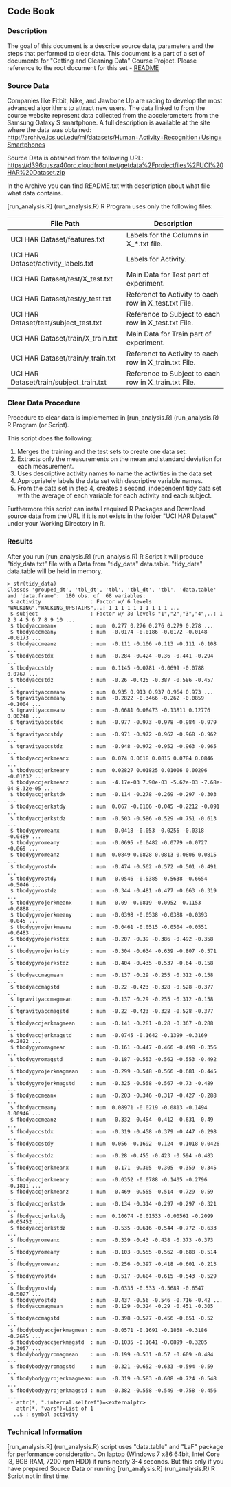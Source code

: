## Code Book
### Description
The goal of this document is a describe source data, parameters and the steps that performed to clear data. This document is a part of a set of documents for "Getting and Cleaning Data" Course Project. Please reference to the root document for this set - [README](README.md)

### Source Data
Companies like Fitbit, Nike, and Jawbone Up are racing to develop the most advanced algorithms to attract new users. The data linked to from the course website represent data collected from the accelerometers from the Samsung Galaxy S smartphone. A full description is available at the site where the data was obtained:
http://archive.ics.uci.edu/ml/datasets/Human+Activity+Recognition+Using+Smartphones

Source Data is obtained from the following URL:
https://d396qusza40orc.cloudfront.net/getdata%2Fprojectfiles%2FUCI%20HAR%20Dataset.zip

In the Archive you can find README.txt with description about what file what data contains.

[run_analysis.R] (run_analysis.R) R Program uses only the following files:

|File Path                                  |Description                                            |                                  
| ----------------------------------------- | ----------------------------------------------------- |
|UCI HAR Dataset/features.txt               |Labels for the Columns in X_\*.txt file.               |
|UCI HAR Dataset/activity_labels.txt        |Labels for Activity.                                   |
|UCI HAR Dataset/test/X_test.txt            |Main Data for Test part of experiment.                 |
|UCI HAR Dataset/test/y_test.txt            |Referenct to Activity to each row in X_test.txt File.  |
|UCI HAR Dataset/test/subject_test.txt      |Reference to Subject to each row in X_test.txt File.   |
|UCI HAR Dataset/train/X_train.txt          |Main Data for Train part of experiment.                |
|UCI HAR Dataset/train/y_train.txt          |Referenct to Activity to each row in X_train.txt File. |
|UCI HAR Dataset/train/subject_train.txt    |Reference to Subject to each row in X_train.txt File.  |

### Clear Data Procedure
Procedure to clear data is implemented in [run_analysis.R] (run_analysis.R) R Program (or Script).

This script does the following:

1. Merges the training and the test sets to create one data set.
1. Extracts only the measurements on the mean and standard deviation for each measurement. 
1. Uses descriptive activity names to name the activities in the data set
1. Appropriately labels the data set with descriptive variable names. 
1. From the data set in step 4, creates a second, independent tidy data set with the average of each variable for each activity and each subject.

Furthermore this script can install required R Packages and Download source data from the URL if it is not exists in the folder "UCI HAR Dataset" under your Working Directory in R.

### Results
After you run [run_analysis.R] (run_analysis.R) R Script it will produce "tidy_data.txt" file with a Data from "tidy_data" data.table. "tidy_data" data.table will be held in memory.

```{r}
> str(tidy_data)
Classes 'grouped_dt', 'tbl_dt', 'tbl', 'tbl_dt', 'tbl', 'data.table' and 'data.frame':  180 obs. of  68 variables:
 $ activity                : Factor w/ 6 levels "WALKING","WALKING_UPSTAIRS",..: 1 1 1 1 1 1 1 1 1 1 ...
 $ subject                 : Factor w/ 30 levels "1","2","3","4",..: 1 2 3 4 5 6 7 8 9 10 ...
 $ tbodyaccmeanx           : num  0.277 0.276 0.276 0.279 0.278 ...
 $ tbodyaccmeany           : num  -0.0174 -0.0186 -0.0172 -0.0148 -0.0173 ...
 $ tbodyaccmeanz           : num  -0.111 -0.106 -0.113 -0.111 -0.108 ...
 $ tbodyaccstdx            : num  -0.284 -0.424 -0.36 -0.441 -0.294 ...
 $ tbodyaccstdy            : num  0.1145 -0.0781 -0.0699 -0.0788 0.0767 ...
 $ tbodyaccstdz            : num  -0.26 -0.425 -0.387 -0.586 -0.457 ...
 $ tgravityaccmeanx        : num  0.935 0.913 0.937 0.964 0.973 ...
 $ tgravityaccmeany        : num  -0.2822 -0.3466 -0.262 -0.0859 -0.1004 ...
 $ tgravityaccmeanz        : num  -0.0681 0.08473 -0.13811 0.12776 0.00248 ...
 $ tgravityaccstdx         : num  -0.977 -0.973 -0.978 -0.984 -0.979 ...
 $ tgravityaccstdy         : num  -0.971 -0.972 -0.962 -0.968 -0.962 ...
 $ tgravityaccstdz         : num  -0.948 -0.972 -0.952 -0.963 -0.965 ...
 $ tbodyaccjerkmeanx       : num  0.074 0.0618 0.0815 0.0784 0.0846 ...
 $ tbodyaccjerkmeany       : num  0.02827 0.01825 0.01006 0.00296 -0.01632 ...
 $ tbodyaccjerkmeanz       : num  -4.17e-03 7.90e-03 -5.62e-03 -7.68e-04 8.32e-05 ...
 $ tbodyaccjerkstdx        : num  -0.114 -0.278 -0.269 -0.297 -0.303 ...
 $ tbodyaccjerkstdy        : num  0.067 -0.0166 -0.045 -0.2212 -0.091 ...
 $ tbodyaccjerkstdz        : num  -0.503 -0.586 -0.529 -0.751 -0.613 ...
 $ tbodygyromeanx          : num  -0.0418 -0.053 -0.0256 -0.0318 -0.0489 ...
 $ tbodygyromeany          : num  -0.0695 -0.0482 -0.0779 -0.0727 -0.069 ...
 $ tbodygyromeanz          : num  0.0849 0.0828 0.0813 0.0806 0.0815 ...
 $ tbodygyrostdx           : num  -0.474 -0.562 -0.572 -0.501 -0.491 ...
 $ tbodygyrostdy           : num  -0.0546 -0.5385 -0.5638 -0.6654 -0.5046 ...
 $ tbodygyrostdz           : num  -0.344 -0.481 -0.477 -0.663 -0.319 ...
 $ tbodygyrojerkmeanx      : num  -0.09 -0.0819 -0.0952 -0.1153 -0.0888 ...
 $ tbodygyrojerkmeany      : num  -0.0398 -0.0538 -0.0388 -0.0393 -0.045 ...
 $ tbodygyrojerkmeanz      : num  -0.0461 -0.0515 -0.0504 -0.0551 -0.0483 ...
 $ tbodygyrojerkstdx       : num  -0.207 -0.39 -0.386 -0.492 -0.358 ...
 $ tbodygyrojerkstdy       : num  -0.304 -0.634 -0.639 -0.807 -0.571 ...
 $ tbodygyrojerkstdz       : num  -0.404 -0.435 -0.537 -0.64 -0.158 ...
 $ tbodyaccmagmean         : num  -0.137 -0.29 -0.255 -0.312 -0.158 ...
 $ tbodyaccmagstd          : num  -0.22 -0.423 -0.328 -0.528 -0.377 ...
 $ tgravityaccmagmean      : num  -0.137 -0.29 -0.255 -0.312 -0.158 ...
 $ tgravityaccmagstd       : num  -0.22 -0.423 -0.328 -0.528 -0.377 ...
 $ tbodyaccjerkmagmean     : num  -0.141 -0.281 -0.28 -0.367 -0.288 ...
 $ tbodyaccjerkmagstd      : num  -0.0745 -0.1642 -0.1399 -0.3169 -0.2822 ...
 $ tbodygyromagmean        : num  -0.161 -0.447 -0.466 -0.498 -0.356 ...
 $ tbodygyromagstd         : num  -0.187 -0.553 -0.562 -0.553 -0.492 ...
 $ tbodygyrojerkmagmean    : num  -0.299 -0.548 -0.566 -0.681 -0.445 ...
 $ tbodygyrojerkmagstd     : num  -0.325 -0.558 -0.567 -0.73 -0.489 ...
 $ fbodyaccmeanx           : num  -0.203 -0.346 -0.317 -0.427 -0.288 ...
 $ fbodyaccmeany           : num  0.08971 -0.0219 -0.0813 -0.1494 0.00946 ...
 $ fbodyaccmeanz           : num  -0.332 -0.454 -0.412 -0.631 -0.49 ...
 $ fbodyaccstdx            : num  -0.319 -0.458 -0.379 -0.447 -0.298 ...
 $ fbodyaccstdy            : num  0.056 -0.1692 -0.124 -0.1018 0.0426 ...
 $ fbodyaccstdz            : num  -0.28 -0.455 -0.423 -0.594 -0.483 ...
 $ fbodyaccjerkmeanx       : num  -0.171 -0.305 -0.305 -0.359 -0.345 ...
 $ fbodyaccjerkmeany       : num  -0.0352 -0.0788 -0.1405 -0.2796 -0.1811 ...
 $ fbodyaccjerkmeanz       : num  -0.469 -0.555 -0.514 -0.729 -0.59 ...
 $ fbodyaccjerkstdx        : num  -0.134 -0.314 -0.297 -0.297 -0.321 ...
 $ fbodyaccjerkstdy        : num  0.10674 -0.01533 -0.00561 -0.2099 -0.05452 ...
 $ fbodyaccjerkstdz        : num  -0.535 -0.616 -0.544 -0.772 -0.633 ...
 $ fbodygyromeanx          : num  -0.339 -0.43 -0.438 -0.373 -0.373 ...
 $ fbodygyromeany          : num  -0.103 -0.555 -0.562 -0.688 -0.514 ...
 $ fbodygyromeanz          : num  -0.256 -0.397 -0.418 -0.601 -0.213 ...
 $ fbodygyrostdx           : num  -0.517 -0.604 -0.615 -0.543 -0.529 ...
 $ fbodygyrostdy           : num  -0.0335 -0.533 -0.5689 -0.6547 -0.5027 ...
 $ fbodygyrostdz           : num  -0.437 -0.56 -0.546 -0.716 -0.42 ...
 $ fbodyaccmagmean         : num  -0.129 -0.324 -0.29 -0.451 -0.305 ...
 $ fbodyaccmagstd          : num  -0.398 -0.577 -0.456 -0.651 -0.52 ...
 $ fbodybodyaccjerkmagmean : num  -0.0571 -0.1691 -0.1868 -0.3186 -0.2695 ...
 $ fbodybodyaccjerkmagstd  : num  -0.1035 -0.1641 -0.0899 -0.3205 -0.3057 ...
 $ fbodybodygyromagmean    : num  -0.199 -0.531 -0.57 -0.609 -0.484 ...
 $ fbodybodygyromagstd     : num  -0.321 -0.652 -0.633 -0.594 -0.59 ...
 $ fbodybodygyrojerkmagmean: num  -0.319 -0.583 -0.608 -0.724 -0.548 ...
 $ fbodybodygyrojerkmagstd : num  -0.382 -0.558 -0.549 -0.758 -0.456 ...
 - attr(*, ".internal.selfref")=<externalptr> 
 - attr(*, "vars")=List of 1
  ..$ : symbol activity
```

### Technical Information
[run_analysis.R] (run_analysis.R) script uses "data.table" and "LaF" package for performance consideration. On laptop (Windows 7 x86 64bit, Intel Core i3, 8GB RAM, 7200 rpm HDD) it runs nearly 3-4 seconds. But  this only if you have prepared Source Data or running [run_analysis.R] (run_analysis.R) R Script not in first time.